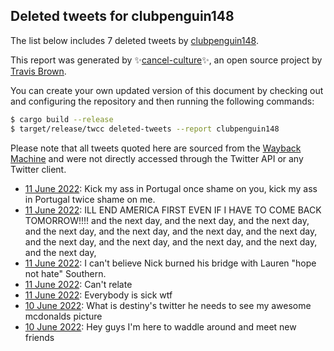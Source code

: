 ## Deleted tweets for clubpenguin148

The list below includes 7 deleted tweets by
[clubpenguin148](https://twitter.com/clubpenguin148).



This report was generated by ✨[cancel-culture](https://github.com/travisbrown/cancel-culture)✨,
an open source project by [Travis Brown](https://twitter.com/travisbrown).

You can create your own updated version of this document by checking out and configuring the
repository and then running the following commands:

```bash
$ cargo build --release
$ target/release/twcc deleted-tweets --report clubpenguin148
```

Please note that all tweets quoted here are sourced from the
[Wayback Machine](https://web.archive.org) and were not directly accessed through the Twitter API or
any Twitter client.

* [11 June 2022](https://web.archive.org/web/20220611074809/https://twitter.com/clubpenguin148/status/1535529131714088962): Kick my ass in Portugal once shame on you, kick my ass in Portugal twice shame on me. <!--1535529131714088962-->
* [11 June 2022](https://web.archive.org/web/20220611063056/https://twitter.com/clubpenguin148/status/1535509363128823809): ILL END AMERICA FIRST EVEN IF I HAVE TO COME BACK TOMORROW!!!! and the next day, and the next day, and the next day,  and the next day, and the next day, and the next day, and the next day, and the next day, and the next day, and the next day, and the next day, and the next day, <!--1535509363128823809-->
* [11 June 2022](https://web.archive.org/web/20220611062140/https://twitter.com/clubpenguin148/status/1535507398592409606): I can't believe Nick burned his bridge with Lauren "hope not hate" Southern. <!--1535507398592409606-->
* [11 June 2022](https://web.archive.org/web/20220611005058/https://twitter.com/clubpenguin148/status/1535424116144058368): Can't relate <!--1535424116144058368-->
* [11 June 2022](https://web.archive.org/web/20220611004538/https://twitter.com/clubpenguin148/status/1535422813678342144): Everybody is sick wtf <!--1535422813678342144-->
* [10 June 2022](https://web.archive.org/web/20220610122710/https://twitter.com/clubpenguin148/status/1535236876403019776): What is destiny's twitter he needs to see my awesome mcdonalds picture <!--1535236876403019776-->
* [10 June 2022](https://web.archive.org/web/20220610055123/https://twitter.com/clubpenguin148/status/1535137330373087232): Hey guys I'm here to waddle around and meet new friends <!--1535137330373087232-->
